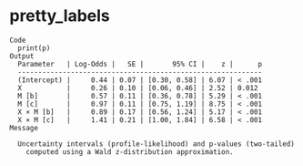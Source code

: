 # pretty_labels

    Code
      print(p)
    Output
      Parameter   | Log-Odds |   SE |       95% CI |    z |      p
      ------------------------------------------------------------
      (Intercept) |     0.44 | 0.07 | [0.30, 0.58] | 6.07 | < .001
      X           |     0.26 | 0.10 | [0.06, 0.46] | 2.52 | 0.012 
      M [b]       |     0.57 | 0.11 | [0.36, 0.78] | 5.29 | < .001
      M [c]       |     0.97 | 0.11 | [0.75, 1.19] | 8.75 | < .001
      X × M [b]   |     0.89 | 0.17 | [0.56, 1.24] | 5.17 | < .001
      X × M [c]   |     1.41 | 0.21 | [1.00, 1.84] | 6.58 | < .001
    Message
      
      Uncertainty intervals (profile-likelihood) and p-values (two-tailed)
        computed using a Wald z-distribution approximation.

